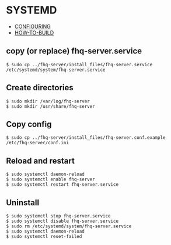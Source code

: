 # SYSTEMD

* [CONFIGURING](CONFIGURING.md)
* [HOW-TO-BUILD](HOW-TO-BUILD.md)

## copy (or replace) fhq-server.service

```
$ sudo cp ../fhq-server/install_files/fhq-server.service  /etc/systemd/system/fhq-server.service
```

## Create directories

```
$ sudo mkdir /var/log/fhq-server
$ sudo mkdir /usr/share/fhq-server
```

## Copy config

```
$ sudo cp ../fhq-server/install_files/fhq-server.conf.example /etc/fhq-server/conf.ini
```

## Reload and restart

```
$ sudo systemctl daemon-reload
$ sudo systemctl enable fhq-server
$ sudo systemctl restart fhq-server.service
```

## Uninstall

```
$ sudo systemctl stop fhq-server.service
$ sudo systemctl disable fhq-server.service
$ sudo rm /etc/systemd/system/fhq-server.service
$ sudo systemctl daemon-reload
$ sudo systemctl reset-failed
```
